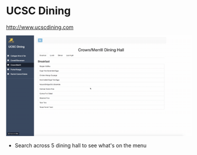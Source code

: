 # UCSC Dining
http://www.ucscdining.com

![main](https://github.com/shafihaque7/Website/blob/master/demo1.gif)


- Search across 5 dining hall to see what's on the menu
